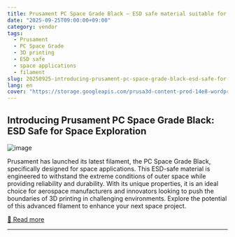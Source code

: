 ```yaml
---
title: Prusament PC Space Grade Black – ESD safe material suitable for space applications
date: "2025-09-25T09:00:00+09:00"
category: vendor
tags:
  - Prusament
  - PC Space Grade
  - 3D printing
  - ESD safe
  - space applications
  - filament
slug: 20250925-introducing-prusament-pc-space-grade-black-esd-safe-for-space-exploration
lang: en
cover: "https://storage.googleapis.com/prusa3d-content-prod-14e8-wordpress-blog-prod/2025/09/87339041-prusament_pcspacegradeblack_blog-698x325.png"
---
```


## Introducing Prusament PC Space Grade Black: ESD Safe for Space Exploration
![image](https://storage.googleapis.com/prusa3d-content-prod-14e8-wordpress-blog-prod/2025/09/87339041-prusament_pcspacegradeblack_blog-698x325.png)

Prusament has launched its latest filament, the PC Space Grade Black, specifically designed for space applications. This ESD-safe material is engineered to withstand the extreme conditions of outer space while providing reliability and durability. With its unique properties, it is an ideal choice for aerospace manufacturers and innovators looking to push the boundaries of 3D printing in challenging environments. Explore the potential of this advanced filament to enhance your next space project.

[🔗 Read more](https://blog.prusa3d.com/prusament-pc-space-grade-black_121877/)

---